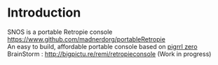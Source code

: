 # Introduction
SNOS is a portable Retropie console     
https://www.github.com/madnerdorg/portableRetropie      
An easy to build, affordable portable console based on [pigrrl zero](https://learn.adafruit.com/pigrrl-zero/overview)   
BrainStorm : http://bigpictu.re/remi/retropieconsole
(Work in progress)